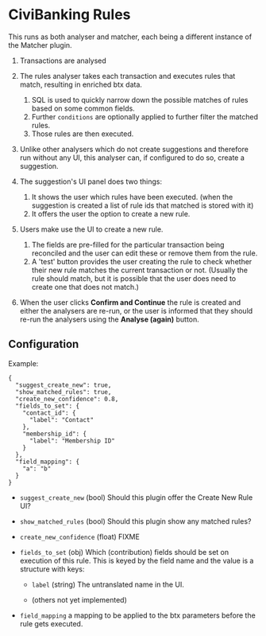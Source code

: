 # CiviBanking Rules

This runs as both analyser and matcher, each being a different instance of the Matcher plugin.

1. Transactions are analysed

2. The rules analyser takes each transaction and executes rules that match, resulting in enriched btx data.

    1. SQL is used to quickly narrow down the possible matches of rules based on some common fields.
    2. Further `conditions` are optionally applied to further filter the matched rules.
    3. Those rules are then executed.

3. Unlike other analysers which do not create suggestions and therefore run without any UI, this analyser can, if configured to do so, create a suggestion.

4. The suggestion's UI panel does two things:
    1. It shows the user which rules have been executed. (when the suggestion is created a list of rule ids that matched is stored with it)
    2. It offers the user the option to create a new rule.

5. Users make use the UI to create a new rule.
    1. The fields are pre-filled for the particular transaction being reconciled and the user can edit these or remove them from the rule.
    2. A 'test' button provides the user creating the rule to check whether their new rule matches the current transaction or not. (Usually the rule should match, but it is possible that the user does need to create one that does not match.)

6. When the user clicks **Confirm and Continue** the rule is created and either the analysers are re-run, or the user is informed that they should re-run the analysers using the **Analyse (again)** button.

## Configuration

Example:

    {
      "suggest_create_new": true,
      "show_matched_rules": true,
      "create_new_confidence": 0.8,
      "fields_to_set": {
        "contact_id": {
          "label": "Contact"
        },
        "membership_id": {
          "label": "Membership ID"
        }
      },
      "field_mapping": {
        "a": "b"
      }
    }

- `suggest_create_new` (bool) Should this plugin offer the Create New Rule UI?

- `show_matched_rules` (bool) Should this plugin show any matched rules?

- `create_new_confidence` (float) FIXME

- `fields_to_set` (obj) Which (contribution) fields should be set on execution
  of this rule. This is keyed by the field name and the value is a structure
  with keys:

   - `label` (string) The untranslated name in the UI.

   - (others not yet implemented)

- `field_mapping` a mapping to be applied to the btx parameters before
   the rule gets executed.
